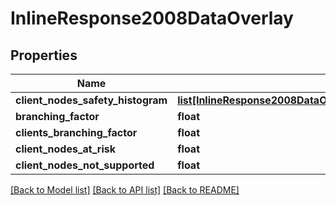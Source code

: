 # InlineResponse2008DataOverlay

## Properties
Name | Type | Description | Notes
------------ | ------------- | ------------- | -------------
**client_nodes_safety_histogram** | [**list[InlineResponse2008DataOverlayClientNodesSafetyHistogram]**](InlineResponse2008DataOverlayClientNodesSafetyHistogram.md) |  | [optional] 
**branching_factor** | **float** |  | [optional] 
**clients_branching_factor** | **float** |  | [optional] 
**client_nodes_at_risk** | **float** |  | [optional] 
**client_nodes_not_supported** | **float** |  | [optional] 

[[Back to Model list]](../README.md#documentation-for-models) [[Back to API list]](../README.md#documentation-for-api-endpoints) [[Back to README]](../README.md)

